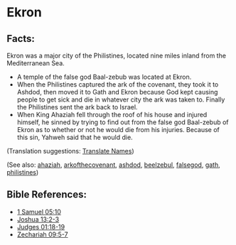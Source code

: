 # Ekron #

## Facts: ##

Ekron was a major city of the Philistines, located nine miles inland from the Mediterranean Sea.

* A temple of the false god Baal-zebub was located at Ekron.
* When the Philistines captured the ark of the covenant, they took it to Ashdod, then moved it to Gath and Ekron because God kept causing people to get sick and die in whatever city the ark was taken to. Finally the Philistines sent the ark back to Israel.
* When King Ahaziah fell through the roof of his house and injured himself, he sinned by trying to find out from the false god Baal-zebub of Ekron as to whether or not he would die from his injuries. Because of this sin, Yahweh said that he would die.

(Translation suggestions: [Translate Names](https://git.door43.org/Door43/en-ta-translate-vol1/src/master/content/translate_names.md)) 

(See also: [ahaziah](../other/ahaziah.md), [arkofthecovenant](../other/arkofthecovenant.md), [ashdod](../other/ashdod.md), [beelzebul](../other/beelzebul.md), [falsegod](../kt/falsegod.md), [gath](../other/gath.md), [philistines](../other/philistines.md))

## Bible References: ##

* [1 Samuel 05:10](https://door43.org/en/bible/notes/1sa/05/10)
* [Joshua 13:2-3](https://door43.org/en/bible/notes/jos/13/02)
* [Judges 01:18-19](https://door43.org/en/bible/notes/jdg/01/18)
* [Zechariah 09:5-7](https://door43.org/en/bible/notes/zec/09/05)

